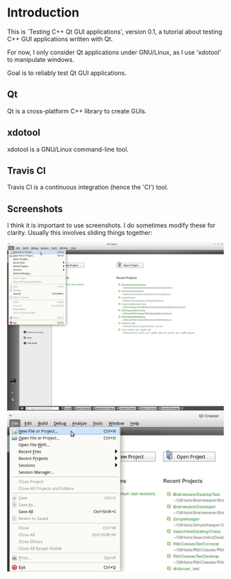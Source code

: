 # Introduction

This is `Testing C++ Qt GUI applications', version 0.1, a tutorial about testing C++ GUI applications written with Qt.

For now, I only consider Qt applications under GNU/Linux, as I use 'xdotool' to manipulate windows.

Goal is to reliably test Qt GUI applications.

## Qt

Qt is a cross-platform C++ library to create GUIs.

##  xdotool

xdotool is a GNU/Linux command-line tool.

##  Travis CI

Travis CI is a continuous integration (hence the 'CI') tool.

## Screenshots

I think it is important to use screenshots.
I do sometimes modify these for clarity. 
Usually this involves sliding things together:

![Before](introduction_minimal_project_1_before.png)
![After](introduction_minimal_project_1_after.png)